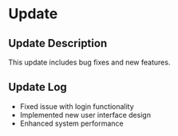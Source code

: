 # Update

## Update Description
This update includes bug fixes and new features.

## Update Log
* Fixed issue with login functionality
* Implemented new user interface design
* Enhanced system performance